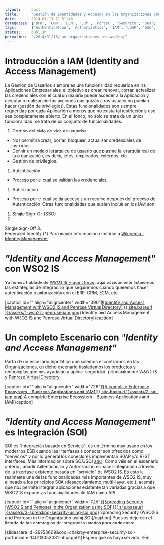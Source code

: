 ```yaml
---
layout:     post
title:      'Gestión de Identidades y Accesos en las Organizaciones con WSO2 IS'
date:       2014-01-13 11:51:46
categories: ['BPM', 'CRM', 'ECM', 'ERP', 'Portal', 'Security', 'SOA']
tags:       ['Authentication', 'Authorization', 'IAM', 'LDAP', 'SSO', 'WSO2']
status:     publish 
permalink:  "/2014/01/13/iam-organizaciones-con-wso2is/"
---
```

# Introducción a IAM (Identity and Access Management)
La Gestión de Usuarios siempre es una funcionalidad requerida en las Aplicaciones Empresariales, el objetivo es crear, renovar, borrar, actualizar las credenciales con el cual un usuario puede acceder a la Aplicación y ejecutar o realizar ciertas acciones que quizás otros usuario no puedan hacer (gestión de privilegios).
Estas funcionalidades son siempre requeridas por cada Aplicación a menos que no exista tal restricción y uso sea completamente abierto. En el fondo, no sólo se trata de un única funcionalidad, se trata de un conjunto de funcionalidades:
  1. Gestión del ciclo de vida de usuarios:
  * Nos permitirá crear, borrar, bloquear, actualizar credenciales de usuarios.
  * Definir un modelo jerárquico de usuario que plasme la jerarquía real de la organización, es decir, jefes, empleados, externos, etc.
  * Gestión de privilegios.
  1. Autenticación
  * Proceso por el cual se validan las credenciales.
  1. Autorización
  * Proceso por el cual se da acceso a un recurso después del proceso de Autenticación.
Otras funcionalidades que suelen incluir en los IAM son:
  1. Single Sign-On (SSO)
  2.   
Single Sign-Off
  3.   
Federated Identity
(*) Para mayor información remitirse a [Wikipedia - Identity Management](http://en.wikipedia.org/wiki/Identity_management "Wikipedia - Identity Management").

# _"Identity and Access Management"_ con WSO2 IS
Ya hemos hablado de [WSO2 IS y qué ofrece](http://holisticsecurity.wordpress.com/2013/11/28/starting-wso2-identity-server/ "STARTING WITH WSO2 IDENTITY SERVER \(SECURITY AS SERVICE\)"), aquí básicamente listaremos las estrategias de integración que seguiremos cuando queremos hacer autenticación o autorización con el ERP, CRM, ECM, etc.

[caption id="" align="aligncenter" width="396"][![Identity and Access Management with WSO2 IS and Penrose Virtual Directory]({{ site.baseurl }}/assets/1-wso2is-penrose-iam.png)](https://dl.dropboxusercontent.com/u/2961879/blog.sec/blog20131231_iam_wso2is/1-wso2is-penrose-iam.png) Identity and Access Management with WSO2 IS and Penrose Virtual Directory[/caption]

# Un completo Escenario con _"Identity and Access Management"_
Parto de un escenario hipotético que solemos encontrarnos en las Organizaciones, en dicho escenario trasladamos los productos y tecnologías que nos ayudarán a aplicar seguridad, principalmente WSO2 IS y [Penrose Virtual Directory](https://github.com/Chilcano/penrose-server "Penrose Virtual Directory").

[caption id="" align="aligncenter" width="726"][![A complete Enterprise Ecosystem - Business Applications and IAM]({{ site.baseurl }}/assets/2-soi-iam.png)](https://dl.dropboxusercontent.com/u/2961879/blog.sec/blog20131231_iam_wso2is/2-soi-iam.png) A complete Enterprise Ecosystem - Business Applications and IAM[/caption]

# _"Identity and Access Management"_ es Integración (SOI)
SOI es "Integración basado en Servicio", es un término muy usado en los modernos ESB cuando las interfases a conectar son ofrecidos como "servicios" y por lo general los conectores implementan SOAP y/o REST interfaces. Más información sobre SOA/SOI [aquí](http://en.wikipedia.org/wiki/Service-oriented_architecture_implementation_framework#Service-oriented_integration "SOA and SOI").
Como véis en el escenario anterior, añadir Autenticación y Autorización es hacer integración a través de la interfase existente basada en "servicio" de WSO2 IS. Es esto la realmente una de las funcionalidades más importantes de WSO2 IS, muy alineado a los principios SOA (desacoplamiento, multi-layer, etc.), además que nos permite integrar aplicaciones existente tan variadas gracias a que WSO2 IS expone las funcionalidades de IAM como API.

[caption id="" align="aligncenter" width="726"][![Spreading Security \(WSO2IS and Penrose\) in the Organization using SOI]({{ site.baseurl }}/assets/3-spreading-security-using-soi.png)](https://dl.dropboxusercontent.com/u/2961879/blog.sec/blog20131231_iam_wso2is/3-spreading-security-using-soi.png) Spreading Security (WSO2IS and Penrose) in the Organization using SOI[/caption]
Pues os dejo con el listado de las estrategias de integración usadas para cada caso:

[slideshare id=29953609&doc=chakray-enterprise-security-soi-portunoidm-140113053031-phpapp01]
Espero que os haya servido.
-Fin
